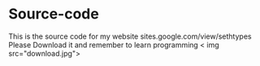 # Source-code
This is the source code for my website sites.google.com/view/sethtypes
Please Download it and remember to learn programming
< img src="download.jpg"></img>
